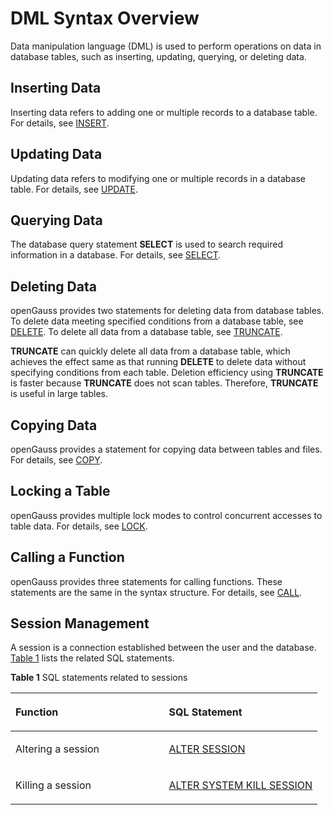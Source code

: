 # DML Syntax Overview<a name="EN-US_TOPIC_0289900948"></a>

Data manipulation language \(DML\) is used to perform operations on data in database tables, such as inserting, updating, querying, or deleting data.

## Inserting Data<a name="en-us_topic_0283137022_en-us_topic_0237122050_en-us_topic_0059778364_s56b39a8f9e8c41359c74613c637c93ba"></a>

Inserting data refers to adding one or multiple records to a database table. For details, see  [INSERT](insert.md).

## Updating Data<a name="en-us_topic_0283137022_en-us_topic_0237122050_en-us_topic_0059778364_sa635baff4808455daf4aa998456672ce"></a>

Updating data refers to modifying one or multiple records in a database table. For details, see  [UPDATE](update.md).

## Querying Data<a name="en-us_topic_0283137022_en-us_topic_0237122050_en-us_topic_0059778364_s1633132317ef42edba6e4afdbb2d6b46"></a>

The database query statement  **SELECT**  is used to search required information in a database. For details, see  [SELECT](select.md).

## Deleting Data<a name="en-us_topic_0283137022_en-us_topic_0237122050_en-us_topic_0059778364_s0dfc2748bba64d79b39e32e3c0d37324"></a>

openGauss provides two statements for deleting data from database tables. To delete data meeting specified conditions from a database table, see  [DELETE](delete.md). To delete all data from a database table, see  [TRUNCATE](truncate.md).

**TRUNCATE**  can quickly delete all data from a database table, which achieves the effect same as that running  **DELETE**  to delete data without specifying conditions from each table. Deletion efficiency using  **TRUNCATE**  is faster because  **TRUNCATE**  does not scan tables. Therefore,  **TRUNCATE**  is useful in large tables.

## Copying Data<a name="en-us_topic_0283137022_en-us_topic_0237122050_en-us_topic_0059778364_sb955e5ed9d7d4b4eb0ac6198afa0a6ec"></a>

openGauss provides a statement for copying data between tables and files. For details, see  [COPY](copy.md).

## Locking a Table<a name="en-us_topic_0283137022_en-us_topic_0237122050_en-us_topic_0059778364_sc96d73a125be4828991a058d852380fa"></a>

openGauss provides multiple lock modes to control concurrent accesses to table data. For details, see  [LOCK](lock.md).

## Calling a Function<a name="en-us_topic_0283137022_en-us_topic_0237122050_en-us_topic_0059778364_s04a7c8870a5f42c18aa48d11bde42b8c"></a>

openGauss provides three statements for calling functions. These statements are the same in the syntax structure. For details, see  [CALL](call.md).

## Session Management<a name="en-us_topic_0283137022_en-us_topic_0237122050_en-us_topic_0059777960_s9179d500d4a64533b55cb07c42415a2d"></a>

A session is a connection established between the user and the database.  [Table 1](#en-us_topic_0283137022_en-us_topic_0237122050_en-us_topic_0059777960_t320d7e04ba33427cbe2132b994ef6cb2)  lists the related SQL statements.

**Table  1**  SQL statements related to sessions

<a name="en-us_topic_0283137022_en-us_topic_0237122050_en-us_topic_0059777960_t320d7e04ba33427cbe2132b994ef6cb2"></a>
<table><thead align="left"><tr id="en-us_topic_0283137022_en-us_topic_0237122050_en-us_topic_0059777960_raa93753707964fc48c28010ba35629f7"><th class="cellrowborder" valign="top" width="50%" id="mcps1.2.3.1.1"><p id="en-us_topic_0283137022_en-us_topic_0237122050_en-us_topic_0059777960_aae792e6df01442e3902890ec9962853e"><a name="en-us_topic_0283137022_en-us_topic_0237122050_en-us_topic_0059777960_aae792e6df01442e3902890ec9962853e"></a><a name="en-us_topic_0283137022_en-us_topic_0237122050_en-us_topic_0059777960_aae792e6df01442e3902890ec9962853e"></a>Function</p>
</th>
<th class="cellrowborder" valign="top" width="50%" id="mcps1.2.3.1.2"><p id="en-us_topic_0283137022_en-us_topic_0237122050_en-us_topic_0059777960_a1b64092554cc4570a4af64a5ae25aaaa"><a name="en-us_topic_0283137022_en-us_topic_0237122050_en-us_topic_0059777960_a1b64092554cc4570a4af64a5ae25aaaa"></a><a name="en-us_topic_0283137022_en-us_topic_0237122050_en-us_topic_0059777960_a1b64092554cc4570a4af64a5ae25aaaa"></a>SQL Statement</p>
</th>
</tr>
</thead>
<tbody><tr id="en-us_topic_0283137022_en-us_topic_0237122050_en-us_topic_0059777960_re6db689558c64ec097aef4c5e3fce824"><td class="cellrowborder" valign="top" width="50%" headers="mcps1.2.3.1.1 "><p id="en-us_topic_0283137022_en-us_topic_0237122050_en-us_topic_0059777960_aad123f99bacb4f659833fcae7c69eb20"><a name="en-us_topic_0283137022_en-us_topic_0237122050_en-us_topic_0059777960_aad123f99bacb4f659833fcae7c69eb20"></a><a name="en-us_topic_0283137022_en-us_topic_0237122050_en-us_topic_0059777960_aad123f99bacb4f659833fcae7c69eb20"></a>Altering a session</p>
</td>
<td class="cellrowborder" valign="top" width="50%" headers="mcps1.2.3.1.2 "><p id="en-us_topic_0283137022_en-us_topic_0237122050_en-us_topic_0059777960_a45e9e3aaeb984e0ca31e15e415e7acef"><a name="en-us_topic_0283137022_en-us_topic_0237122050_en-us_topic_0059777960_a45e9e3aaeb984e0ca31e15e415e7acef"></a><a name="en-us_topic_0283137022_en-us_topic_0237122050_en-us_topic_0059777960_a45e9e3aaeb984e0ca31e15e415e7acef"></a><a href="alter-session.md">ALTER SESSION</a></p>
</td>
</tr>
<tr id="en-us_topic_0283137022_en-us_topic_0237122050_en-us_topic_0059777960_rb2a050bcef0447a79646c9e2c7bc1fba"><td class="cellrowborder" valign="top" width="50%" headers="mcps1.2.3.1.1 "><p id="en-us_topic_0283137022_en-us_topic_0237122050_en-us_topic_0059777960_ab7746aa2be83487ea56ce11013c5db73"><a name="en-us_topic_0283137022_en-us_topic_0237122050_en-us_topic_0059777960_ab7746aa2be83487ea56ce11013c5db73"></a><a name="en-us_topic_0283137022_en-us_topic_0237122050_en-us_topic_0059777960_ab7746aa2be83487ea56ce11013c5db73"></a>Killing a session</p>
</td>
<td class="cellrowborder" valign="top" width="50%" headers="mcps1.2.3.1.2 "><p id="en-us_topic_0283137022_en-us_topic_0237122050_en-us_topic_0059777960_aa1499fe4d47e41a49b1658627f3bac53"><a name="en-us_topic_0283137022_en-us_topic_0237122050_en-us_topic_0059777960_aa1499fe4d47e41a49b1658627f3bac53"></a><a name="en-us_topic_0283137022_en-us_topic_0237122050_en-us_topic_0059777960_aa1499fe4d47e41a49b1658627f3bac53"></a><a href="alter-system-kill-session.md">ALTER SYSTEM KILL SESSION</a></p>
</td>
</tr>
</tbody>
</table>

